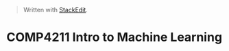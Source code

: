 


> Written with [StackEdit](https://stackedit.io/).
# COMP4211 Intro to Machine Learning


<!--stackedit_data:
eyJoaXN0b3J5IjpbLTExNzE5MDYzMDhdfQ==
-->